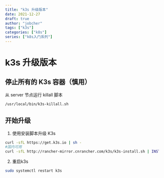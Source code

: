 ```yaml
---
title: "k3s 升级版本"
date: 2021-12-27
draft: true
author: "jobcher"
tags: ["k3s"]
categories: ["k8s"]
series: ["k8s入门系列"]
---
```

# k3s 升级版本
## 停止所有的 K3s 容器（慎用）
从 server 节点运行 killall 脚本
```sh
/usr/local/bin/k3s-killall.sh
```
## 开始升级
1. 使用安装脚本升级 K3s
```sh
curl -sfL https://get.k3s.io | sh -
#国内可用
curl -sfL http://rancher-mirror.cnrancher.com/k3s/k3s-install.sh | INSTALL_K3S_MIRROR=cn sh -
```
2. 重启k3s
```sh
sudo systemctl restart k3s
```